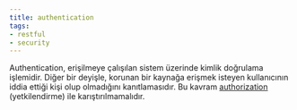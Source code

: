 ```yaml
---
title: authentication
tags:
- restful
- security
---
```


Authentication, erişilmeye çalışılan sistem üzerinde kimlik doğrulama işlemidir. Diğer bir deyişle, korunan bir kaynağa erişmek isteyen kullanıcının iddia ettiği kişi olup olmadığını kanıtlamasıdır. Bu kavram [authorization](/authorization) (yetkilendirme) ile karıştırılmamalıdır.
